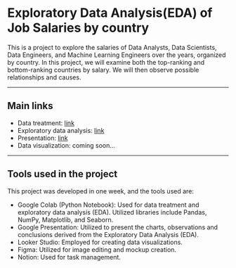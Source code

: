 # Exploratory Data Analysis(EDA) of Job Salaries by country


This is a project to explore the salaries of Data Analysts, Data Scientists, Data Engineers, and Machine Learning Engineers over the years, organized by country. In this project, we will examine both the top-ranking and bottom-ranking countries by salary. We will then observe possible relationships and causes.

---
## Main links
- Data treatment: [link](https://github.com/HVitulli/data-job-salaries-analysis/blob/main/python/job_salary_treated.ipynb)
- Exploratory data analysis: [link](https://github.com/HVitulli/data-job-salaries-analysis/blob/main/python/job_salary_eda.ipynb)
- Presentation: [link](https://docs.google.com/presentation/d/1WPolC-jk4RC7iB8BbaYMFFtfvctkAAtwg5eXN9pGFSo/edit?usp=sharing)
- Data visualization: coming soon...

---
## Tools used in the project

This project was developed in one week, and the tools used are:
- Google Colab (Python Notebook): Used for data treatment and exploratory data analysis (EDA). Utilized libraries include Pandas, NumPy, Matplotlib, and Seaborn.
- Google Presentation: Utilized to present the charts, observations and conclusions derived from the Exploratory Data Analysis (EDA).
- Looker Studio: Employed for creating data visualizations.
- Figma: Utilized for image editing and mockup creation.
- Notion: Used for task management.
